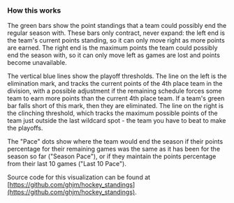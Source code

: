 ### How this works

The green bars show the point standings that a team could possibly end the regular season with.  These bars only
contract, never expand: the left end is the team's current points standing, so it can only move right as more points
are earned.  The right end is the maximum points the team could possibly end the season with, so it can only move
left as games are lost and points become unavailable.

The vertical blue lines show the playoff thresholds.  The line on the left is the elimination mark, and tracks
the current points of the 4th place team in the division, with a possible adjustment if the remaining schedule
forces some team to earn more points than the current 4th place team.  If a team's green bar falls short of this
mark, then they are eliminated.  The line on the right is the clinching threshold, which tracks the maximum 
possible points of the team just outside the last wildcard spot - the team you have to beat to make the playoffs.

The "Pace" dots show where the team would end the season if their points percentage for their remaining games was the
same as it has been for the season so far ("Season Pace"), or if they maintain the points percentage from their last 10
games ("Last 10 Pace").

Source code for this visualization can be found at [https://github.com/ghjm/hockey_standings](https://github.com/ghjm/hockey_standings).

